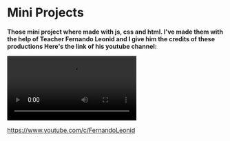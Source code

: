 # Mini Projects

<strong>Those mini project where made with js, css and html.
I've made them with the help of Teacher Fernando Leonid and I give him the credits of these productions
Here's the link of his youtube channel:</strong>

<video controls>
  <source src="./preview.mp4" type="video/mp4">
</video>


https://www.youtube.com/c/FernandoLeonid
